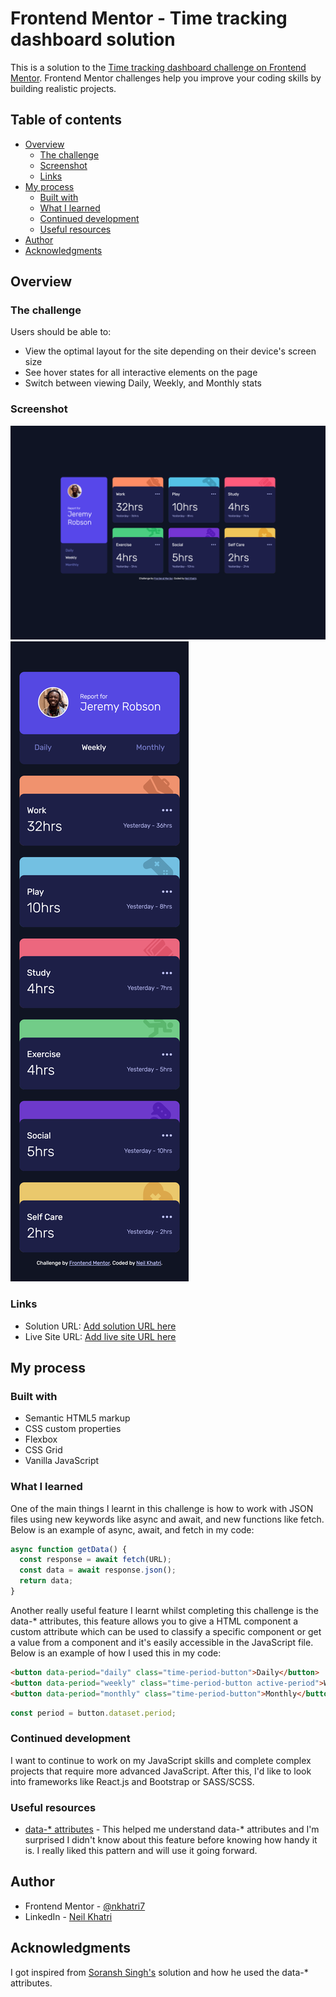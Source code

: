 # Frontend Mentor - Time tracking dashboard solution

This is a solution to the [Time tracking dashboard challenge on Frontend Mentor](https://www.frontendmentor.io/challenges/time-tracking-dashboard-UIQ7167Jw). Frontend Mentor challenges help you improve your coding skills by building realistic projects. 

## Table of contents

- [Overview](#overview)
  - [The challenge](#the-challenge)
  - [Screenshot](#screenshot)
  - [Links](#links)
- [My process](#my-process)
  - [Built with](#built-with)
  - [What I learned](#what-i-learned)
  - [Continued development](#continued-development)
  - [Useful resources](#useful-resources)
- [Author](#author)
- [Acknowledgments](#acknowledgments)

## Overview

### The challenge

Users should be able to:

- View the optimal layout for the site depending on their device's screen size
- See hover states for all interactive elements on the page
- Switch between viewing Daily, Weekly, and Monthly stats

### Screenshot

![](./design/completed-desktop.png)
![](./design/completed-mobile.png)

### Links

- Solution URL: [Add solution URL here](https://your-solution-url.com)
- Live Site URL: [Add live site URL here](https://your-live-site-url.com)

## My process

### Built with

- Semantic HTML5 markup
- CSS custom properties
- Flexbox
- CSS Grid
- Vanilla JavaScript

### What I learned

One of the main things I learnt in this challenge is how to work with JSON files using new keywords like async and await, and new functions like fetch. Below is an example of async, await, and fetch in my code:

```js
async function getData() {
  const response = await fetch(URL);
  const data = await response.json();
  return data;
}
```

Another really useful feature I learnt whilst completing this challenge is the data-* attributes, this feature allows you to give a HTML component a custom attribute which can be used to classify a specific component or get a value from a component and it's easily accessible in the JavaScript file. Below is an example of how I used this in my code:

```html
<button data-period="daily" class="time-period-button">Daily</button>
<button data-period="weekly" class="time-period-button active-period">Weekly</button>
<button data-period="monthly" class="time-period-button">Monthly</button>
```
```js
const period = button.dataset.period;
```

### Continued development

I want to continue to work on my JavaScript skills and complete complex projects that require more advanced JavaScript. After this, I'd like to look into frameworks like React.js and Bootstrap or SASS/SCSS. 

### Useful resources

- [data-* attributes](https://developer.mozilla.org/en-US/docs/Learn/HTML/Howto/Use_data_attributes) - This helped me understand data-* attributes and I'm surprised I didn't know about this feature before knowing how handy it is. I really liked this pattern and will use it going forward.

## Author

- Frontend Mentor - [@nkhatri7](https://www.frontendmentor.io/profile/nkhatri7)
- LinkedIn - [Neil Khatri](https://www.linkedin.com/in/neilkhatri/)

## Acknowledgments

I got inspired from [Soransh Singh's](https://www.frontendmentor.io/solutions/time-tracking-dashboard-vanilla-js-RSShRoEoY) solution and how he used the data-* attributes.
